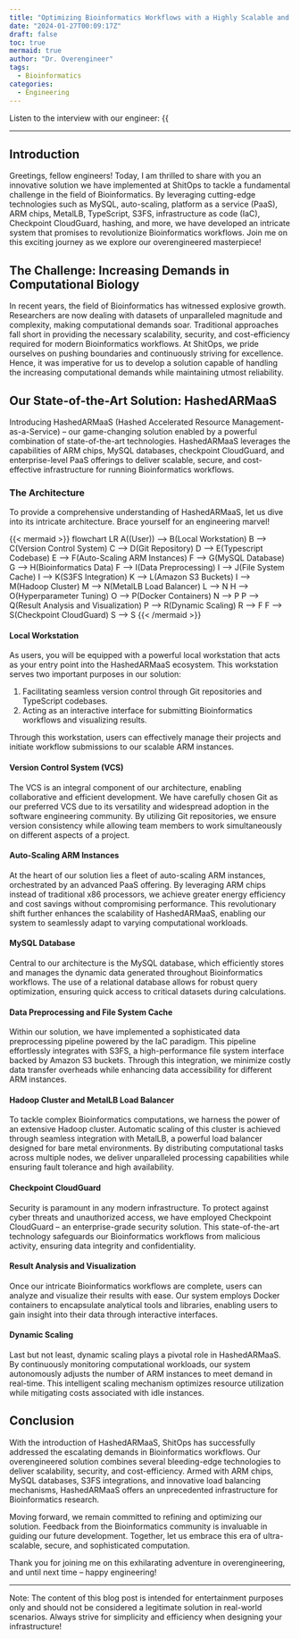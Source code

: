```yaml
---
title: "Optimizing Bioinformatics Workflows with a Highly Scalable and Secure Infrastructure"
date: "2024-01-27T00:09:17Z"
draft: false
toc: true
mermaid: true
author: "Dr. Overengineer"
tags:
  - Bioinformatics
categories:
  - Engineering
---
```


Listen to the interview with our engineer: {{<audio src="https://s3.chaops.de/shitops/podcasts/optimizing-bioinformatics-workflows-with-a-highly-scalable-and-secure-infrastructure.mp3" class="audio">}}

---

## Introduction

Greetings, fellow engineers! Today, I am thrilled to share with you an innovative solution we have implemented at ShitOps to tackle a fundamental challenge in the field of Bioinformatics. By leveraging cutting-edge technologies such as MySQL, auto-scaling, platform as a service (PaaS), ARM chips, MetalLB, TypeScript, S3FS, infrastructure as code (IaC), Checkpoint CloudGuard, hashing, and more, we have developed an intricate system that promises to revolutionize Bioinformatics workflows. Join me on this exciting journey as we explore our overengineered masterpiece!

## The Challenge: Increasing Demands in Computational Biology

In recent years, the field of Bioinformatics has witnessed explosive growth. Researchers are now dealing with datasets of unparalleled magnitude and complexity, making computational demands soar. Traditional approaches fall short in providing the necessary scalability, security, and cost-efficiency required for modern Bioinformatics workflows. At ShitOps, we pride ourselves on pushing boundaries and continuously striving for excellence. Hence, it was imperative for us to develop a solution capable of handling the increasing computational demands while maintaining utmost reliability.

## Our State-of-the-Art Solution: HashedARMaaS

Introducing HashedARMaaS (Hashed Accelerated Resource Management-as-a-Service) – our game-changing solution enabled by a powerful combination of state-of-the-art technologies. HashedARMaaS leverages the capabilities of ARM chips, MySQL databases, checkpoint CloudGuard, and enterprise-level PaaS offerings to deliver scalable, secure, and cost-effective infrastructure for running Bioinformatics workflows.

### The Architecture

To provide a comprehensive understanding of HashedARMaaS, let us dive into its intricate architecture. Brace yourself for an engineering marvel!

{{< mermaid >}}
flowchart LR
A((User)) --> B(Local Workstation)
B --> C(Version Control System)
C --> D(Git Repository)
D --> E(Typescript Codebase)
E --> F(Auto-Scaling ARM Instances)
F --> G(MySQL Database)
G --> H(Bioinformatics Data)
F --> I(Data Preprocessing)
I --> J(File System Cache)
I --> K(S3FS Integration)
K --> L(Amazon S3 Buckets)
I --> M(Hadoop Cluster)
M --> N(MetalLB Load Balancer)
L --> N
H --> O(Hyperparameter Tuning)
O --> P(Docker Containers)
N --> P
P --> Q(Result Analysis and Visualization)
P --> R(Dynamic Scaling)
R --> F
F --> S(Checkpoint CloudGuard)
S --> S
{{< /mermaid >}}

#### Local Workstation

As users, you will be equipped with a powerful local workstation that acts as your entry point into the HashedARMaaS ecosystem. This workstation serves two important purposes in our solution:

1. Facilitating seamless version control through Git repositories and TypeScript codebases.
2. Acting as an interactive interface for submitting Bioinformatics workflows and visualizing results.

Through this workstation, users can effectively manage their projects and initiate workflow submissions to our scalable ARM instances.

#### Version Control System (VCS)

The VCS is an integral component of our architecture, enabling collaborative and efficient development. We have carefully chosen Git as our preferred VCS due to its versatility and widespread adoption in the software engineering community. By utilizing Git repositories, we ensure version consistency while allowing team members to work simultaneously on different aspects of a project.

#### Auto-Scaling ARM Instances

At the heart of our solution lies a fleet of auto-scaling ARM instances, orchestrated by an advanced PaaS offering. By leveraging ARM chips instead of traditional x86 processors, we achieve greater energy efficiency and cost savings without compromising performance. This revolutionary shift further enhances the scalability of HashedARMaaS, enabling our system to seamlessly adapt to varying computational workloads.

#### MySQL Database

Central to our architecture is the MySQL database, which efficiently stores and manages the dynamic data generated throughout Bioinformatics workflows. The use of a relational database allows for robust query optimization, ensuring quick access to critical datasets during calculations.

#### Data Preprocessing and File System Cache

Within our solution, we have implemented a sophisticated data preprocessing pipeline powered by the IaC paradigm. This pipeline effortlessly integrates with S3FS, a high-performance file system interface backed by Amazon S3 buckets. Through this integration, we minimize costly data transfer overheads while enhancing data accessibility for different ARM instances.

#### Hadoop Cluster and MetalLB Load Balancer

To tackle complex Bioinformatics computations, we harness the power of an extensive Hadoop cluster. Automatic scaling of this cluster is achieved through seamless integration with MetalLB, a powerful load balancer designed for bare metal environments. By distributing computational tasks across multiple nodes, we deliver unparalleled processing capabilities while ensuring fault tolerance and high availability.

#### Checkpoint CloudGuard

Security is paramount in any modern infrastructure. To protect against cyber threats and unauthorized access, we have employed Checkpoint CloudGuard – an enterprise-grade security solution. This state-of-the-art technology safeguards our Bioinformatics workflows from malicious activity, ensuring data integrity and confidentiality.

#### Result Analysis and Visualization

Once our intricate Bioinformatics workflows are complete, users can analyze and visualize their results with ease. Our system employs Docker containers to encapsulate analytical tools and libraries, enabling users to gain insight into their data through interactive interfaces.

#### Dynamic Scaling

Last but not least, dynamic scaling plays a pivotal role in HashedARMaaS. By continuously monitoring computational workloads, our system autonomously adjusts the number of ARM instances to meet demand in real-time. This intelligent scaling mechanism optimizes resource utilization while mitigating costs associated with idle instances.

## Conclusion

With the introduction of HashedARMaaS, ShitOps has successfully addressed the escalating demands in Bioinformatics workflows. Our overengineered solution combines several bleeding-edge technologies to deliver scalability, security, and cost-efficiency. Armed with ARM chips, MySQL databases, S3FS integrations, and innovative load balancing mechanisms, HashedARMaaS offers an unprecedented infrastructure for Bioinformatics research.

Moving forward, we remain committed to refining and optimizing our solution. Feedback from the Bioinformatics community is invaluable in guiding our future development. Together, let us embrace this era of ultra-scalable, secure, and sophisticated computation.

Thank you for joining me on this exhilarating adventure in overengineering, and until next time – happy engineering!

---

Note: The content of this blog post is intended for entertainment purposes only and should not be considered a legitimate solution in real-world scenarios. Always strive for simplicity and efficiency when designing your infrastructure!